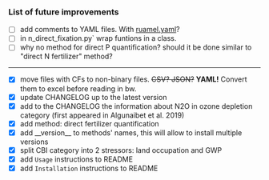 ### List of future improvements

- [ ] add comments to YAML files. With [ruamel.yaml](https://yaml.readthedocs.io/en/latest/)?
- [ ] in n_direct_fixation.py` wrap funtions in a class.
- [ ] why no method for direct P quantification? should it be done similar to "direct N fertilizer" method?
---
- [x] move files with CFs to non-binary files. ~~CSV? JSON?~~ **YAML!** Convert them to excel before reading in bw.
- [x] update CHANGELOG up to the latest version
- [x] add to the CHANGELOG the information about N2O in ozone depletion category (first appeared in Algunaibet et al. 2019)
- [x] add method: direct fertilizer quantification
- [x] add \_\_version__ to methods' names, this will allow to install multiple versions
- [x] split CBI category into 2 stressors: land occupation and GWP
- [x] add `Usage` instructions to README
- [x] add `Installation` instructions to README
